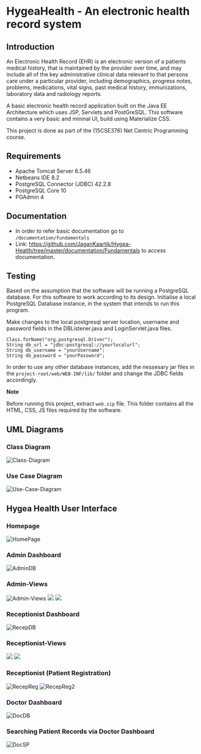 # HygeaHealth - An electronic health record system

## Introduction

An Electronic Health Record (EHR) is an electronic version of a patients medical history, that is maintained by the 
provider over time, and may include all of the key administrative clinical data relevant to that persons care under
a particular provider, including demographics, progress notes, problems, medications, vital signs, past medical history, immunizations, laboratory data and radiology reports.

A basic electronic health record application built on the Java EE Architecture which uses JSP, Servlets and PostGreSQL. This software contains a very basic and mininal UI, build using Materialize CSS.

This project is done as part of the (15CSE376) Net Centric Programming course.

## Requirements

* Apache Tomcat Server 8.5.46
* Netbeans IDE 8.2
* PostgreSQL Connector (JDBC) 42.2.8
* PostgreSQL Core 10
* PGAdmin 4

## Documentation

* In order to refer basic documentation go to  ```/documentation/Fundamentals```
* Link: https://github.com/JaganKaartik/Hygea-Health/tree/master/documentation/Fundamentals to access documentation.

## Testing

Based on the assumption that the software will be running a PostgreSQL database. For this software to work according to its design. Initialise a local PostgreSQL Database instance, in the system that intends to run this program. 

Make changes to the local postgresql server location, username and password fields in the DBListener.java and LoginServlet.java files.

```
Class.forName("org.postgresql.Driver");
String db_url = "jdbc:postgresql://yourlocalurl";
String db_username = "yourUsername";
String db_password = "yourPassword";
```
In order to use any other database instances, add the nessesary jar files in the 
```project-root/web/WEB-INF/lib/```
folder and change the JDBC fields accordingly.

**Note**

Before running this project, extract ```web.zip``` file. This folder contains all the HTML, CSS, JS files required by the software.

## UML Diagrams


### Class Diagram

![Class-Diagram](https://github.com/JaganKaartik/Electronic-Health-Record/blob/master/documentation/Class%20Diagram.jpeg)

### Use Case Diagram

![Use-Case-Diagram](https://github.com/JaganKaartik/Electronic-Health-Record/blob/master/documentation/Use%20Case%20Diagram.jpeg)

## Hygea Health User Interface

### Homepage

![HomePage](https://github.com/JaganKaartik/Electronic-Health-Record/blob/master/UI%20Screen%20Shots/1.%20Homepage.png)
### Admin Dashboard
![AdminDB](https://github.com/JaganKaartik/Electronic-Health-Record/blob/master/UI%20Screen%20Shots/2.%20Admin%20Dashboard.png)

### Admin-Views

![Admin-Views](https://github.com/JaganKaartik/Hygea-Health/blob/master/UI%20Screen%20Shots/3.%20Admin%20(View%20All%20Doctors).png)
![](https://github.com/JaganKaartik/Hygea-Health/blob/master/UI%20Screen%20Shots/3.%20Admin%20(View%20All%20Patients).png)
![](https://github.com/JaganKaartik/Hygea-Health/blob/master/UI%20Screen%20Shots/3.%20Admin%20(View%20Users).png)

### Receptionist Dashboard
![RecepDB](https://github.com/JaganKaartik/Electronic-Health-Record/blob/master/UI%20Screen%20Shots/4.%20Receptionist%20Dashboard.png)

### Receptionist-Views
![](https://github.com/JaganKaartik/Hygea-Health/blob/master/UI%20Screen%20Shots/4.%20View%20Doctor%20Details.png)
![](https://github.com/JaganKaartik/Hygea-Health/blob/master/UI%20Screen%20Shots/4.%20View%20Medical%20Record.png)

### Receptionist (Patient Registration)
![RecepReg](https://github.com/JaganKaartik/Electronic-Health-Record/blob/master/UI%20Screen%20Shots/4.%20Add%20Patient%20Demographics.png)
![RecepReg2](https://github.com/JaganKaartik/Electronic-Health-Record/blob/master/UI%20Screen%20Shots/4.%20Add%20Medical%20Records.png)

### Doctor Dashboard
![DocDB](https://github.com/JaganKaartik/Electronic-Health-Record/blob/master/UI%20Screen%20Shots/5.%20Doctor%20Dashboard.png)

### Searching Patient Records via Doctor Dashboard
![DocSP](https://github.com/JaganKaartik/Electronic-Health-Record/blob/master/UI%20Screen%20Shots/5.%20Doctor%20(Search%20Records).png)

